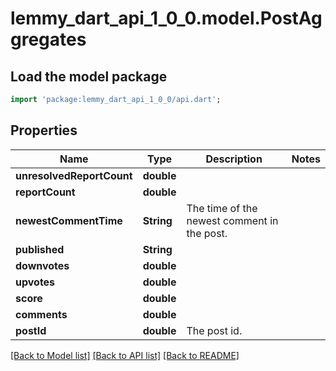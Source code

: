 # lemmy_dart_api_1_0_0.model.PostAggregates

## Load the model package
```dart
import 'package:lemmy_dart_api_1_0_0/api.dart';
```

## Properties
Name | Type | Description | Notes
------------ | ------------- | ------------- | -------------
**unresolvedReportCount** | **double** |  | 
**reportCount** | **double** |  | 
**newestCommentTime** | **String** | The time of the newest comment in the post. | 
**published** | **String** |  | 
**downvotes** | **double** |  | 
**upvotes** | **double** |  | 
**score** | **double** |  | 
**comments** | **double** |  | 
**postId** | **double** | The post id. | 

[[Back to Model list]](../README.md#documentation-for-models) [[Back to API list]](../README.md#documentation-for-api-endpoints) [[Back to README]](../README.md)


